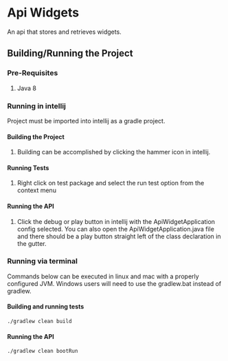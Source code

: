 # Api Widgets

An api that stores and retrieves widgets.

## Building/Running the Project

### Pre-Requisites

1. Java 8

### Running in intellij

Project must be imported into intellij as a gradle project.

#### Building the Project

1. Building can be accomplished by clicking the hammer icon in intellij.

#### Running Tests

1. Right click on test package and select the run test option from the context menu

#### Running the API

1. Click the debug or play button in intellij with the ApiWidgetApplication config selected.  You can also open the
    ApiWidgetApplication.java file and there should be a play button straight left of the class declaration in the gutter.


### Running via terminal

Commands below can be executed in linux and mac with a properly configured JVM.  Windows users will need to use
the gradlew.bat instead of gradlew.

#### Building and running tests

```
./gradlew clean build
```

#### Running the API

```
./gradlew clean bootRun
```


